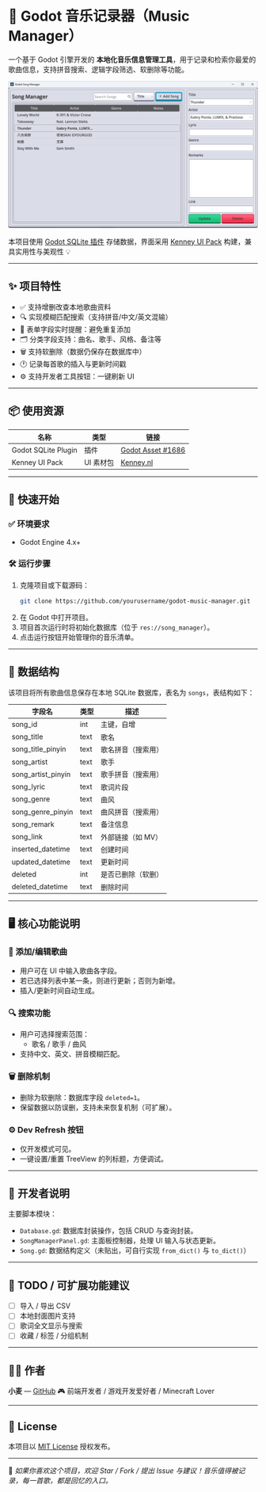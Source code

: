 # 🎵 Godot 音乐记录器（Music Manager）

一个基于 Godot 引擎开发的 **本地化音乐信息管理工具**，用于记录和检索你最爱的歌曲信息，支持拼音搜索、逻辑字段筛选、软删除等功能。

![Demo](./doc/preview.png)

本项目使用 [Godot SQLite 插件](https://godotengine.org/asset-library/asset/1686) 存储数据，界面采用 [Kenney UI Pack](https://www.kenney.nl/assets/ui-pack) 构建，兼具实用性与美观性 💡

---

## ✨ 项目特性

- ✅ 支持增删改查本地歌曲资料
- 🔍 实现模糊匹配搜索（支持拼音/中文/英文混输）
- 🧠 表单字段实时提醒：避免重复添加
- 🗂️ 分类字段支持：曲名、歌手、风格、备注等
- 🗑️ 支持软删除（数据仍保存在数据库中）
- 🕐 记录每首歌的插入与更新时间戳
- ⚙️ 支持开发者工具按钮：一键刷新 UI

---

## 📦 使用资源

| 名称                  | 类型       | 链接                                                                 |
|---------------------|----------|----------------------------------------------------------------------|
| Godot SQLite Plugin | 插件       | [Godot Asset #1686](https://godotengine.org/asset-library/asset/1686) |
| Kenney UI Pack      | UI 素材包   | [Kenney.nl](https://www.kenney.nl/assets/ui-pack)                   |

---

## 🚀 快速开始

### ✅ 环境要求

- Godot Engine 4.x+

### 🛠️ 运行步骤

1. 克隆项目或下载源码：
   ```bash
   git clone https://github.com/yourusername/godot-music-manager.git
   ```
2. 在 Godot 中打开项目。
3. 项目首次运行时将初始化数据库（位于 `res://song_manager`）。
4. 点击运行按钮开始管理你的音乐清单。

---

## 🧱 数据结构

该项目将所有歌曲信息保存在本地 SQLite 数据库，表名为 `songs`，表结构如下：

| 字段名                  | 类型   | 描述         |
| -------------------- | ---- | ---------- |
| song\_id             | int  | 主键，自增      |
| song\_title          | text | 歌名         |
| song\_title\_pinyin  | text | 歌名拼音（搜索用）  |
| song\_artist         | text | 歌手         |
| song\_artist\_pinyin | text | 歌手拼音（搜索用）  |
| song\_lyric          | text | 歌词片段       |
| song\_genre          | text | 曲风         |
| song\_genre\_pinyin  | text | 曲风拼音（搜索用）  |
| song\_remark         | text | 备注信息       |
| song\_link           | text | 外部链接（如 MV） |
| inserted\_datetime   | text | 创建时间       |
| updated\_datetime    | text | 更新时间       |
| deleted              | int  | 是否已删除（软删）  |
| deleted\_datetime    | text | 删除时间       |

---

## 🖥️ 核心功能说明

### 🎼 添加/编辑歌曲

* 用户可在 UI 中输入歌曲各字段。
* 若已选择列表中某一条，则进行更新；否则为新增。
* 插入/更新时间自动生成。

### 🔍 搜索功能

* 用户可选择搜索范围：
	* 歌名 / 歌手 / 曲风
* 支持中文、英文、拼音模糊匹配。

### 🗑️ 删除机制

* 删除为软删除：数据库字段 `deleted=1`。
* 保留数据以防误删，支持未来恢复机制（可扩展）。

### ⚙️ Dev Refresh 按钮

* 仅开发模式可见。
* 一键设置/重置 TreeView 的列标题，方便调试。

---

## 🔧 开发者说明

主要脚本模块：

* `Database.gd`: 数据库封装操作，包括 CRUD 与查询封装。
* `SongManagerPanel.gd`: 主面板控制器，处理 UI 输入与状态更新。
* `Song.gd`: 数据结构定义（未贴出，可自行实现 `from_dict()` 与 `to_dict()`）

---

## 📌 TODO / 可扩展功能建议

* [ ] 导入 / 导出 CSV
* [ ] 本地封面图片支持
* [ ] 歌词全文显示与搜索
* [ ] 收藏 / 标签 / 分组机制

---

## 🧑‍💻 作者

**小麦** — [GitHub](https://github.com/kingsmai)
🎮 前端开发者 / 游戏开发爱好者 / Minecraft Lover

---

## 📜 License

本项目以 [MIT License](./LICENSE) 授权发布。

---

💬 *如果你喜欢这个项目，欢迎 Star / Fork / 提出 Issue 与建议！音乐值得被记录，每一首歌，都是回忆的入口。*
